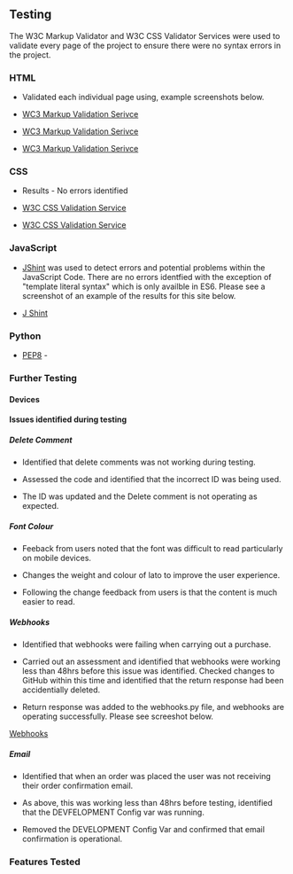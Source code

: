 ## Testing 

The W3C Markup Validator and W3C CSS Validator Services were used to validate every page of the project to ensure there were no syntax errors in the project. 

### HTML

* Validated each individual page using, example screenshots below. 

* [WC3 Markup Validation Serivce]()

* [WC3 Markup Validation Serivce]()

* [WC3 Markup Validation Serivce]()

### CSS 

* Results - No errors identified 

* [W3C CSS Validation Service](https://github.com/MWatty/the-wine-shop/blob/main/testing/testing_screenshots/CSS%20Validation%201.png "CSS1")

* [W3C CSS Validation Service](https://github.com/MWatty/the-wine-shop/blob/main/testing/testing_screenshots/CSS%20Validation%202.png "CSS2")

### JavaScript

* [JShint](https://jshint.com/)  was used to detect errors and potential problems within the JavaScript Code. There are no errors identfied with 
the exception of "template literal syntax" which is only availble in ES6. Please see a screenshot of an example of the results for this site below. 

* [J Shint]()

### Python

* [PEP8](http://pep8online.com/checkresult) - 

### Further Testing



#### Devices 



#### Issues identified during testing 

##### Delete Comment 

* Identified that delete comments was not working during testing. 

*  Assessed the code and identified that the incorrect ID was being used.

* The ID was updated and the Delete comment is not operating as expected. 

##### Font Colour 

* Feeback from users noted that the font was difficult to read particularly on mobile devices. 

* Changes the weight and colour of lato to improve the user experience. 

* Following the change feedback from users is that the content is much easier to read.  

##### Webhooks 

* Identified that webhooks were failing when carrying out a purchase. 

* Carried out an assessment and identified that webhooks were working less than 48hrs before this issue was identified.
Checked changes to GitHub within this time and identified that the return response had been accidentially deleted. 

* Return response was added to the webhooks.py file, and webhooks are operating successfully. Please see screeshot below. 

[Webhooks](https://github.com/MWatty/the-wine-shop/blob/main/testing/testing_screenshots/Webhook%20Success.png "Webhooks")

##### Email 

* Identified that when an order was placed the user was not receiving their order confirmation email. 

* As above, this was working less than 48hrs before testing, identified that the DEVFELOPMENT Config var
was running. 

* Removed the DEVELOPMENT Config Var and confirmed that email confirmation is operational. 

### Features Tested 